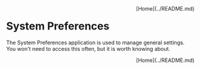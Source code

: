 <div style="float: right;">
[Home](../README.md)
</div>

# System Preferences 
The System Preferences application is used to manage general settings. You won't need to access this often, but it is worth knowing about. 

<div style="float: right;">
[Home](../README.md)
</div>